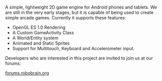 A simple, lightweight 2D game engine for Android phones and tablets. We are still in the very early stages, but it is capable of being used to create simple arcade games. Currently it supports these features:

  * OpenGL ES 1.0 Rendering
  * A Custom GameActivity Class
  * A World/Entity system
  * Animated and Static Sprites
  * Support for Multitouch, Keyboard and Accelerometer input.

Developers who are interested in this project are invited to join us at our forums:

[forums.robobrain.org](http://forums.robobrain.org)